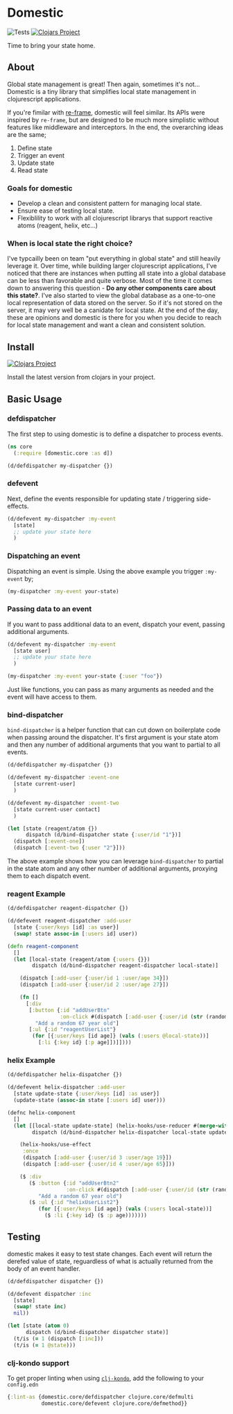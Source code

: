 # Domestic

![Tests](https://github.com/oconn/domestic/workflows/Tests/badge.svg)
[![Clojars Project](https://img.shields.io/clojars/v/oconn/domestic.svg)](https://clojars.org/oconn/domestic)

Time to bring your state home.

## About

Global state management is great! Then again, sometimes it's not... Domestic is a tiny library that simplifies local state management in clojurescript applications.

If you're fimilar with [re-frame](https://github.com/day8/re-frame), domestic will feel similar. Its APIs were inspired by `re-frame`, but are designed to be much more simplistic without features like middleware and interceptors. In the end, the overarching ideas are the same;

1) Define state
1) Trigger an event
1) Update state
1) Read state

### Goals for domestic

- Develop a clean and consistent pattern for managing local state.
- Ensure ease of testing local state.
- Flexiblility to work with all clojurescript librarys that support reactive atoms (reagent, helix, etc...)

### When is local state the right choice?

I've typcailly been on team "put everything in global state" and still heavily leverage it. Over time, while building larger clojurescript applications, I've noticed that there are instances when putting all state into a global database can be less than favorable and quite verbose. Most of the time it comes down to answering this question - **Do any other components care about this state?**. I've also started to view the global database as a one-to-one local representation of data stored on the server. So if it's not stored on the server, it may very well be a canidate for local state. At the end of the day, these are opinions and domestic is there for you when you decide to reach for local state management and want a clean and consistent solution.

## Install

[![Clojars Project](https://img.shields.io/clojars/v/oconn/domestic.svg)](https://clojars.org/oconn/domestic)

Install the latest version from clojars in your project.

## Basic Usage

### defdispatcher

The first step to using domestic is to define a dispatcher to process events.

```clojure
(ns core
  (:require [domestic.core :as d])

(d/defdispatcher my-dispatcher {})
```

### defevent

Next, define the events responsible for updating state / triggering side-effects.

```clojure
(d/defevent my-dispatcher :my-event
  [state]
  ;; update your state here
  )
```

### Dispatching an event

Dispatching an event is simple. Using the above example you trigger `:my-event` by;

```clojure
(my-dispatcher :my-event your-state)
```

### Passing data to an event

If you want to pass additional data to an event, dispatch your event, passing additional arguments.

```clojure
(d/defevent my-dispatcher :my-event
  [state user]
  ;; update your state here
  )

(my-dispatcher :my-event your-state {:user "foo"})
```

Just like functions, you can pass as many arguments as needed and the event will have access to them.

### bind-dispatcher

`bind-dispatcher` is a helper function that can cut down on boilerplate code when passing around the dispatcher. It's first argument is your state atom and then any number of additional arguments that you want to partial to all events.

```clojure
(d/defdispatcher my-dispatcher {})

(d/defevent my-dispatcher :event-one
  [state current-user]
  )

(d/defevent my-dispatcher :event-two
  [state current-user contact]
  )

(let [state (reagent/atom {})
      dispatch (d/bind-dispatcher state {:user/id "1"})]
  (dispatch [:event-one])
  (dispatch [:event-two {:user "2"}]))
```

The above example shows how you can leverage `bind-dispatcher` to partial in the state atom and any other number of additional arguments, proxying them to each dispatch event.

### reagent Example

```clojure
(d/defdispatcher reagent-dispatcher {})

(d/defevent reagent-dispatcher :add-user
  [state {:user/keys [id] :as user}]
  (swap! state assoc-in [:users id] user))

(defn reagent-component
  []
  (let [local-state (reagent/atom {:users {}})
        dispatch (d/bind-dispatcher reagent-dispatcher local-state)]

    (dispatch [:add-user {:user/id 1 :user/age 34}])
    (dispatch [:add-user {:user/id 2 :user/age 27}])

    (fn []
      [:div
       [:button {:id "addUserBtn"
                 :on-click #(dispatch [:add-user {:user/id (str (random-uuid)) :user/age 67}])}
         "Add a random 67 year old"]
       [:ul {:id "reagentUserList"}
        (for [{:user/keys [id age]} (vals (:users @local-state))]
          [:li {:key id} [:p age]])]])))
```

### helix Example

```clojure
(d/defdispatcher helix-dispatcher {})

(d/defevent helix-dispatcher :add-user
  [state update-state {:user/keys [id] :as user}]
  (update-state (assoc-in state [:users id] user)))

(defnc helix-component
  []
  (let [[local-state update-state] (helix-hooks/use-reducer #(merge-with merge %1 %2) {:users {}})
        dispatch (d/bind-dispatcher helix-dispatcher local-state update-state)]

    (helix-hooks/use-effect
     :once
     (dispatch [:add-user {:user/id 3 :user/age 19}])
     (dispatch [:add-user {:user/id 4 :user/age 65}]))

    ($ :div
       ($ :button {:id "addUserBtn2"
                   :on-click #(dispatch [:add-user {:user/id (str (random-uuid)) :user/age 67}])}
          "Add a random 67 year old")
       ($ :ul {:id "helixUserList2"}
          (for [{:user/keys [id age]} (vals (:users local-state))]
            ($ :li {:key id} ($ :p age)))))))
```

## Testing

domestic makes it easy to test state changes. Each event will return the derefed value of state, reguardless of what is actually returned from the body of an event handler.

```clojure
(d/defdispatcher dispatcher {})

(d/defevent dispatcher :inc
  [state]
  (swap! state inc)
  nil))

(let [state (atom 0)
      dispatch (d/bind-dispatcher dispatcher state)]
  (t/is (= 1 (dispatch [:inc]))
  (t/is (= 1 @state)))
```

### clj-kondo support

To get proper linting when using [`clj-kondo`](https://github.com/borkdude/clj-kondo), add the following to your `config.edn`

```clojure
{:lint-as {domestic.core/defdispatcher clojure.core/defmulti
           domestic.core/defevent clojure.core/defmethod}}
```
